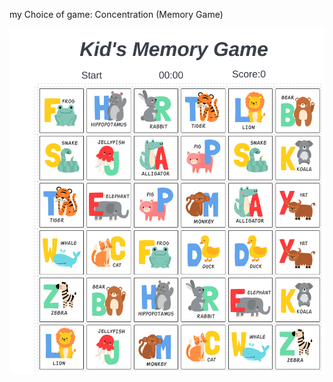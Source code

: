 <!-- ☐ Your choice of game.

☐ A wireframe of your "main" game screen.

☐ Pseudocode for the overall game play. -->

my Choice of game: Concentration (Memory Game)



![Alt text](<images/Concentration Game.jpeg>)